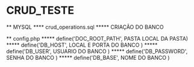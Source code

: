 # CRUD_TESTE
** MYSQL
**** crud_operations.sql
*****  CRIAÇÃO DO BANCO


** config.php
*****  define('DOC_ROOT_PATH', PASTA LOCAL DA PASTA)
*****  define('DB_HOST',  LOCAL E PORTA DO BANCO  )
*****  define('DB_USER', USUARIO DO BANCO )
*****  define('DB_PASSWORD',  SENHA  DO BANCO  )
*****  define('DB_BASE', NOME DO BANCO  )

  
